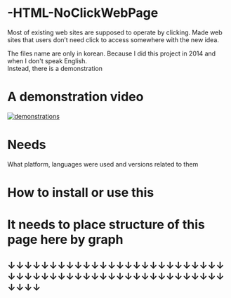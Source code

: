 # -HTML-NoClickWebPage
Most of existing web sites are supposed to operate by clicking. Made web sites that users don’t need click to access somewhere with the new idea.

The files name are only in korean. Because I did this project in 2014 and when I don't speak English.<br>
Instead, there is a demonstration<br>

# A demonstration video<br>
[![demonstrations](https://img.youtube.com/vi/jSYao6pXsvM/0.jpg)](https://www.youtube.com/watch?v=jSYao6pXsvM)

# Needs
What platform, languages were used and versions related to them

# How to install or use this

# It needs to place structure of this page here by graph
## ↓↓↓↓↓↓↓↓↓↓↓↓↓↓↓↓↓↓↓↓↓↓↓↓↓↓↓↓↓↓↓↓↓↓↓↓↓↓↓↓↓↓↓↓↓↓↓↓↓↓↓↓↓↓↓↓
